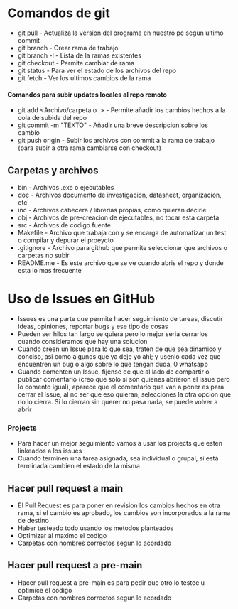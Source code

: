 # Comandos de git

- git pull - Actualiza la version del programa en nuestro pc segun ultimo commit
- git branch - Crear rama de trabajo
- git branch -l - Lista de la ramas existentes
- git checkout <Nombre de la rama> - Permite cambiar de rama
- git status - Para ver el estado de los archivos del repo
- git fetch - Ver los ultimos cambios de la rama

#### Comandos para subir updates locales al repo remoto

- git add <Archivo/carpeta o .> - Permite añadir los cambios hechos a la cola de subida del repo
- git commit -m "TEXTO" - Añadir una breve descripcion sobre los cambio
- git push origin <Rama> - Subir los archivos con commit a la rama de trabajo (para subir a otra rama cambiarse con checkout)

## Carpetas y archivos

- bin - Archivos .exe o ejecutables
- doc - Archivos documento de investigacion, datasheet, organizacion, etc
- inc - Archivos cabecera / librerias propias, como quieran decirle
- obj - Archivos de pre-creacion de ejecutables, no tocar esta carpeta
- src - Archivos de codigo fuente
- Makefile - Archivo que trabaja con <make> y se encarga de automatizar un test o compilar y depurar el proeycto
- .gitignore - Archivo para github que permite seleccionar que archivos o carpetas no subir
- README.me - Es este archivo que se ve cuando abris el repo y donde esta lo mas frecuente

# Uso de Issues en GitHub

- Issues es una parte que permite hacer seguimiento de tareas, discutir ideas, opiniones, reportar bugs y ese tipo de cosas
- Pueden ser hilos tan largo se quiera pero lo mejor seria cerrarlos cuando consideramos que hay una solucion
- Cuando creen un Issue para lo que sea, traten de que sea dinamico y conciso, asi como algunos que ya deje yo ahi; y usenlo cada vez que encuentren un bug o algo sobre lo que tengan duda, 0 whatsapp
- Cuando comenten un Issue, fijense de que al lado de compartir o publicar comentario (creo que solo si son quienes abrieron el issue pero lo comento igual), aparece que el comentario que van a poner es para cerrar el Issue, al no ser que eso quieran, selecciones la otra opcion que no lo cierra. Si lo cierran sin querer no pasa nada, se puede volver a abrir

### Projects

- Para hacer un mejor seguimiento vamos a usar los projects que esten linkeados a los issues
- Cuando terminen una tarea asignada, sea individual o grupal, si está terminada cambien el estado de la misma

## Hacer pull request a main

- El Pull Request es para poner en revision los cambios hechos en otra rama, si el cambio es aprobado, los cambios son incorporados a la rama de destino
- Haber testeado todo usando los metodos planteados
- Optimizar al maximo el codigo
- Carpetas con nombres correctos segun lo acordado

## Hacer pull request a pre-main

- Hacer pull request a pre-main es para pedir que otro lo testee u optimice el codigo
- Carpetas con nombres correctos segun lo acordado
